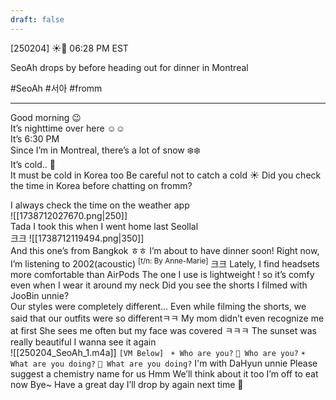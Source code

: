 ```yaml
---
draft: false
---
```

[250204] ☀️💭 06:28 PM EST

SeoAh drops by before heading out for dinner in Montreal

#SeoAh #서아 #fromm
___

Good morning 😉  
It’s nighttime over here ☺️☺️  
It’s 6:30 PM  
Since I’m in Montreal, there’s a lot of snow ❄️❄️  
It’s cold.. 🥶  
It must be cold in Korea too
Be careful not to catch a cold
☀️ Did you check the time in Korea before chatting on fromm?

I always check the time on the weather app  
![[1738712027670.png|250]]  
Tada
I took this when I went home last Seollal  
크크
![[1738712119494.png|350]]  
And this one’s from Bangkok 
ㅎㅎ
I’m about to have dinner soon!
Right now, I’m listening to 2002(acoustic) <sup>[t/n: By Anne-Marie]</sup>
크크
Lately, I find headsets more comfortable than AirPods
The one I use is lightweight ! 
so it’s comfy even when I wear it around my neck
Did you see the shorts I filmed with JooBin unnie?  
Our styles were completely different…
Even while filming the shorts, we said that our outfits were so differentㅋㅋ
My mom didn’t even recognize me at first
She sees me often but my face was covered ㅋㅋㅋ
The sunset was really beautiful 
I wanna see it again  
![[250204_SeoAh_1.m4a]]
`[VM Below] `
`☀️ Who are you?`
`🍒 Who are you?`
`☀️ What are you doing?`
`🍒 What are you doing?`
I'm with DaHyun unnie
Please suggest a chemistry name for us
Hmm
We’ll think about it too 
I’m off to eat now
Bye~ 
Have a great day
I’ll drop by again next time 🤍